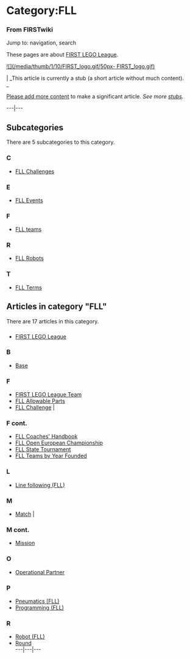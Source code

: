 
# Category:FLL

### From FIRSTwiki

Jump to: navigation, search

These pages are about [FIRST LEGO League](/index.php/FIRST_LEGO_League "FIRST
LEGO League" ).

[![](/media/thumb/1/10/FIRST_logo.gif/50px-
FIRST_logo.gif)](/index.php/Image:FIRST_logo.gif "" )

|  _This article is currently a stub (a short article without much content).  
_

[Please add more
content](http://www.firstwiki.net/index.php?title=Category:FLL&action=edit
"http://www.firstwiki.net/index.php?title=Category:FLL&action=edit" ) to make
a significant article. _See more [stubs](/index.php/Special:Shortpages
"Special:Shortpages" )._  
  
---|---  
  

## Subcategories

There are 5 subcategories to this category.

### C

  * [FLL Challenges](/index.php/Category:FLL_Challenges "Category:FLL Challenges" )

### E

  * [FLL Events](/index.php/Category:FLL_Events "Category:FLL Events" )

### F

  * [FLL teams](/index.php/Category:FLL_teams "Category:FLL teams" )

### R

  * [FLL Robots](/index.php/Category:FLL_Robots "Category:FLL Robots" )

### T

  * [FLL Terms](/index.php/Category:FLL_Terms "Category:FLL Terms" )

## Articles in category "FLL"

There are 17 articles in this category.

###

  * [FIRST LEGO League](/index.php/FIRST_LEGO_League "FIRST LEGO League" )

### B

  * [Base](/index.php/Base "Base" )

### F

  * [FIRST LEGO League Team](/index.php/FIRST_LEGO_League_Team "FIRST LEGO League Team" )
  * [FLL Allowable Parts](/index.php/FLL_Allowable_Parts "FLL Allowable Parts" )
  * [FLL Challenge](/index.php/FLL_Challenge "FLL Challenge" )
|

### F cont.

  * [FLL Coaches' Handbook](/index.php/FLL_Coaches%27_Handbook "FLL Coaches' Handbook" )
  * [FLL Open European Championship](/index.php/FLL_Open_European_Championship "FLL Open European Championship" )
  * [FLL State Tournament](/index.php/FLL_State_Tournament "FLL State Tournament" )
  * [FLL Teams by Year Founded](/index.php/FLL_Teams_by_Year_Founded "FLL Teams by Year Founded" )

### L

  * [Line following (FLL)](/index.php/Line_following_%28FLL%29 "Line following \(FLL\)" )

### M

  * [Match](/index.php/Match "Match" )
|

### M cont.

  * [Mission](/index.php/Mission "Mission" )

### O

  * [Operational Partner](/index.php/Operational_Partner "Operational Partner" )

### P

  * [Pneumatics (FLL)](/index.php/Pneumatics_%28FLL%29 "Pneumatics \(FLL\)" )
  * [Programming (FLL)](/index.php/Programming_%28FLL%29 "Programming \(FLL\)" )

### R

  * [Robot (FLL)](/index.php/Robot_%28FLL%29 "Robot \(FLL\)" )
  * [Round](/index.php/Round "Round" )  
---|---|---  
  
